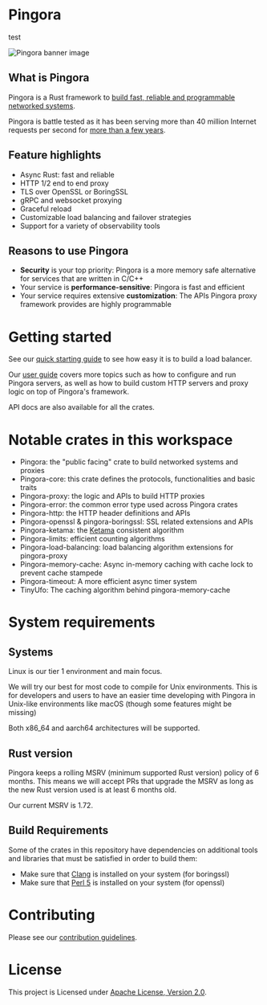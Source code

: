 # Pingora

test

![Pingora banner image](./docs/assets/pingora_banner.png)

## What is Pingora
Pingora is a Rust framework to [build fast, reliable and programmable networked systems](https://blog.cloudflare.com/pingora-open-source).

Pingora is battle tested as it has been serving more than 40 million Internet requests per second for [more than a few years](https://blog.cloudflare.com/how-we-built-pingora-the-proxy-that-connects-cloudflare-to-the-internet).

## Feature highlights
* Async Rust: fast and reliable
* HTTP 1/2 end to end proxy
* TLS over OpenSSL or BoringSSL
* gRPC and websocket proxying
* Graceful reload
* Customizable load balancing and failover strategies
* Support for a variety of observability tools

## Reasons to use Pingora
* **Security** is your top priority: Pingora is a more memory safe alternative for services that are written in C/C++
* Your service is **performance-sensitive**: Pingora is fast and efficient
* Your service requires extensive **customization**: The APIs Pingora proxy framework provides are highly programmable

# Getting started

See our [quick starting guide](./docs/quick_start.md) to see how easy it is to build a load balancer.

Our [user guide](./docs/user_guide/index.md) covers more topics such as how to configure and run Pingora servers, as well as how to build custom HTTP servers and proxy logic on top of Pingora's framework.

API docs are also available for all the crates.

# Notable crates in this workspace
* Pingora: the "public facing" crate to build networked systems and proxies
* Pingora-core: this crate defines the protocols, functionalities and basic traits
* Pingora-proxy: the logic and APIs to build HTTP proxies
* Pingora-error: the common error type used across Pingora crates
* Pingora-http: the HTTP header definitions and APIs
* Pingora-openssl & pingora-boringssl: SSL related extensions and APIs
* Pingora-ketama: the [Ketama](https://github.com/RJ/ketama) consistent algorithm
* Pingora-limits: efficient counting algorithms
* Pingora-load-balancing: load balancing algorithm extensions for pingora-proxy
* Pingora-memory-cache: Async in-memory caching with cache lock to prevent cache stampede
* Pingora-timeout: A more efficient async timer system
* TinyUfo: The caching algorithm behind pingora-memory-cache

# System requirements

## Systems
Linux is our tier 1 environment and main focus.

We will try our best for most code to compile for Unix environments. This is for developers and users to have an easier time developing with Pingora in Unix-like environments like macOS (though some features might be missing)

Both x86_64 and aarch64 architectures will be supported.

## Rust version

Pingora keeps a rolling MSRV (minimum supported Rust version) policy of 6 months. This means we will accept PRs that upgrade the MSRV as long as the new Rust version used is at least 6 months old.

Our current MSRV is 1.72.

## Build Requirements

Some of the crates in this repository have dependencies on additional tools and
libraries that must be satisfied in order to build them:

* Make sure that [Clang] is installed on your system (for boringssl)
* Make sure that [Perl 5] is installed on your system (for openssl)

[Clang]:https://clang.llvm.org/
[Perl 5]:https://www.perl.org/

# Contributing
Please see our [contribution guidelines](./.github/CONTRIBUTING.md).

# License
This project is Licensed under [Apache License, Version 2.0](./LICENSE).

